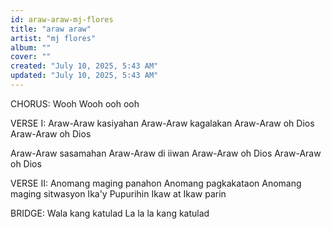 ```yaml
---
id: araw-araw-mj-flores
title: "araw araw"
artist: "mj flores"
album: ""
cover: ""
created: "July 10, 2025, 5:43 AM"
updated: "July 10, 2025, 5:43 AM"
---
```


CHORUS:
Wooh
Wooh ooh ooh

VERSE I:
Araw-Araw kasiyahan
Araw-Araw kagalakan
Araw-Araw oh Dios
Araw-Araw oh Dios

Araw-Araw sasamahan
Araw-Araw di iiwan
Araw-Araw oh Dios
Araw-Araw oh Dios

VERSE II:
Anomang maging panahon
Anomang pagkakataon
Anomang maging sitwasyon
Ika'y Pupurihin
Ikaw at Ikaw parin

BRIDGE:
Wala kang katulad
La la la kang katulad

